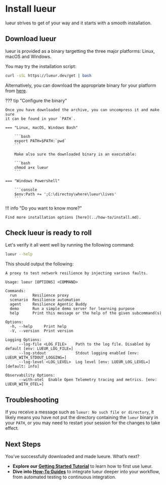 # Install lueur

lueur strives to get of your way and it starts with a smooth installation.

## Download lueur

lueur is provided as a binary targetting the three major platforms: Linux,
macOS and Windows.

You may try the installation script:

```bash
curl -sSL https://lueur.dev/get | bash
```

Alternatively, you can download the appropriate binary for your platform from
[here](https://github.com/rebound-how/rebound/releases).

??? tip "Configure the binary"

    Once you have downloaded the archive, you can uncompress it and make sure
    it can be found in your `PATH`.

    === "Linux, macOS, Windows Bash"

        ```bash
        export PATH=$PATH:`pwd`
        ```

        Make also sure the downloaded binary is an executable:

        ```bash
        chmod a+x lueur
        ```

    === "Windows Powershell"

        ```console
        $env:Path += ';C:\directoy\where\lueur\lives' 
        ```

!!! info "Do you want to know more?"

    Find more installation options [here](../how-to/install.md).

## Check lueur is ready to roll

Let's verify it all went well by running the following command:

```bash
lueur --help
```

This should output the following:

```
A proxy to test network resilience by injecting various faults.

Usage: lueur [OPTIONS] <COMMAND>

Commands:
  run       Resilience proxy
  scenario  Resilience automation
  agent     Resilience Agentic Buddy
  demo      Run a simple demo server for learning purpose
  help      Print this message or the help of the given subcommand(s)

Options:
  -h, --help     Print help
  -V, --version  Print version

Logging Options:
      --log-file <LOG_FILE>    Path to the log file. Disabled by default [env: LUEUR_LOG_FILE=]
      --log-stdout             Stdout logging enabled [env: LUEUR_WITH_STDOUT_LOGGING=]
      --log-level <LOG_LEVEL>  Log level [env: LUEUR_LOG_LEVEL=] [default: info]

Observability Options:
      --with-otel  Enable Open Telemetry tracing and metrics. [env: LUEUR_WITH_OTEL=]

```

## Troubleshooting

If you receive a message such as ̀`lueur: No such file or directory`, it likely
means you have not put the directory containing the `lueur` binary in your 
`PATH`, or you may need to restart your session for the changes to take
effect.

## Next Steps

You’ve successfully downloaded and made lueure. What’s next?

- **Explore our [Getting Started Tutorial](../getting-started/)** to learn how to first use lueur.
- **Dive into [How-To Guides](../../how-to/)** to integrate lueur deeper into
  your workflow, from automated testing to continuous integration.
